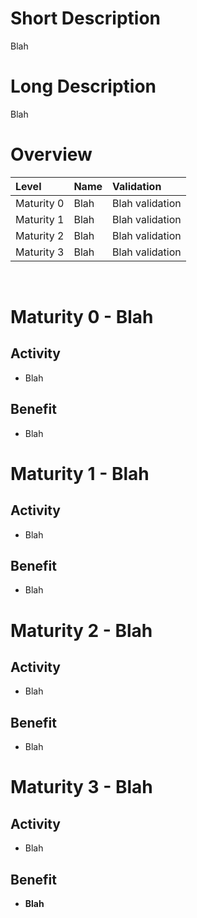 # Short Description
Blah

# Long Description
Blah

# Overview

| Level | Name | Validation |
|:---|:---|:---|
| Maturity 0 | Blah | Blah validation
| Maturity 1 | Blah | Blah validation
| Maturity 2 | Blah | Blah validation
| Maturity 3 | Blah | Blah validation

&nbsp;
# Maturity 0 - Blah

## Activity
* Blah
  
## Benefit
* Blah

# Maturity 1 - Blah

## Activity
* Blah 

## Benefit
* Blah

# Maturity 2 - Blah

## Activity
* Blah

## Benefit
* Blah

# Maturity 3 - Blah

## Activity
* Blah

## Benefit
* **Blah**